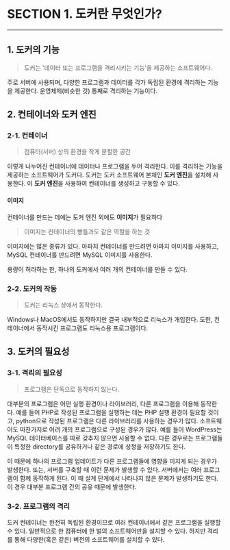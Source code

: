 # SECTION 1. 도커란 무엇인가?
---
## 1. 도커의 기능

> 도커는 '데이터 또는 프로그램을 격리시키는 기능'을 제공하는 소프트웨어다.

주로 서버에 사용되며, 다양한 프로그램과 데이터를 각가 독립된 환경에 격리하는 기능을 제공한다. 운영체제(비슷한 것) 통째로 격리하는 기능이다.


## 2. 컨테이너와 도커 엔진

### 2-1. 컨테이너

> 컴퓨터(서버) 상의 환경을 작게 분할한 공간

이렇게 나누어진 컨테이너에 데이터나 프로그램을 두어 격리한다. 이를 격리하는 기능을 제공하는 소프트웨어가 도커다.
도커는 도커 소프트웨어 본체인 **도커 엔진**을 설치해 사용한다. 이 **도커 엔진**을 사용하여 컨테이너를 생성하고 구동할 수 있다.

#### 이미지

컨테이너를 만드는 데에는 도커 엔진 외에도 **이미지**가 필요하다

> 이미지는 컨테이너의 빵틀과도 같은 역할을 하는 것

이미지에는 많은 종류가 있다. 아파치 컨테이너를 만드려면 아파치 이미지를 사용하고, MySQL 컨테이너를 만드려면 MySQL 이미지를 사용한다.

용량이 허라하는 한, 하나의 도커에서 여러 개의 컨테이너를 만들 수 있다.

### 2-2. 도커의 작동
> 도커는 리눅스 상에서 동작한다.

Windows나 MacOS에서도 동작하지만 결국 내부적으로 리눅스가 개입한다. 도한, 컨테이너에서 동작시킨 프로그램도 리눅스용 프로그램이다.


## 3. 도커의 필요성

### 3-1. 격리의 필요성

> 프로그램은 단독으로 동작하지 않는다.

대부분의 프로그램은 어떤 실행 환경이나 라이브러리, 다른 프로그램을 이용해 동작한다.
예를 들어 PHP로 작성된 프로그램을 실행하는 데는 PHP 실행 환경이 필요할 것이고, python으로 작성된 프로그램은 다른 라이브러리를 사용하는 경우가 많다.
소프트웨어도 마찬가지로 어려 개의 프로그램으로 구성된 경우가 많다. 예를 들어 WordPress는 MySQL 데이터베이스를 따로 갖추지 않으면 사용할 수 없다.
다른 경우로는 프로그램들이 특정한 directory를 공유하거나 같은 경로에 성정을 저장하기도 한다.

이 때문에 하나의 프로그램 업데이트가 다른 프로그램들에 영향을 미치게 되는 경우가 발생한다.
또는, 서버를 구축할 때 이런 문제가 발생할 수 있다. 서버에서는 여러 프로그램이 함께 동작하게 된다. 이 때 설계 단계에서 나타나지 않은 문제가 발생하기도 한다. 이 경우 대부분 프로그램 간의 공유 때문에 발생한다.

### 3-2. 프로그램의 격리

도커 컨테이너는 완전히 독립된 환경이므로 여러 컨테이너에서 같은 프로그램을 실행할 수 있다. 일반적으로 한 컴퓨터에 한 벌의 소프트웨어만을 설치할 수 있다. 하지만 격리를 통해 다양한(혹은 같은) 버전의 소프트웨어를 설치할 수 있다.